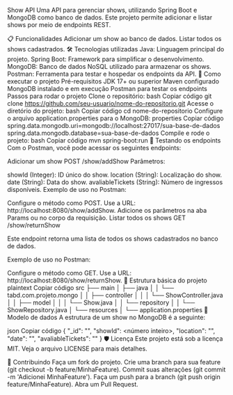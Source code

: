 Show API
Uma API para gerenciar shows, utilizando Spring Boot e MongoDB como banco de dados. Este projeto permite adicionar e listar shows por meio de endpoints REST.

📋 Funcionalidades
Adicionar um show ao banco de dados.
Listar todos os shows cadastrados.
🛠 Tecnologias utilizadas
Java: Linguagem principal do projeto.
Spring Boot: Framework para simplificar o desenvolvimento.
MongoDB: Banco de dados NoSQL utilizado para armazenar os shows.
Postman: Ferramenta para testar e hospedar os endpoints da API.
🚀 Como executar o projeto
Pré-requisitos
JDK 17+ ou superior
Maven configurado
MongoDB instalado e em execução
Postman para testar os endpoints
Passos para rodar o projeto
Clone o repositório:
bash
Copiar código
git clone https://github.com/seu-usuario/nome-do-repositorio.git
Acesse o diretório do projeto:
bash
Copiar código
cd nome-do-repositorio
Configure o arquivo application.properties para o MongoDB:
properties
Copiar código
spring.data.mongodb.uri=mongodb://localhost:27017/sua-base-de-dados
spring.data.mongodb.database=sua-base-de-dados
Compile e rode o projeto:
bash
Copiar código
mvn spring-boot:run
🧪 Testando os endpoints
Com o Postman, você pode acessar os seguintes endpoints:

Adicionar um show
POST /show/addShow
Parâmetros:

showId (Integer): ID único do show.
location (String): Localização do show.
date (String): Data do show.
avaliableTickets (String): Número de ingressos disponíveis.
Exemplo de uso no Postman:

Configure o método como POST.
Use a URL: http://localhost:8080/show/addShow.
Adicione os parâmetros na aba Params ou no corpo da requisição.
Listar todos os shows
GET /show/returnShow

Este endpoint retorna uma lista de todos os shows cadastrados no banco de dados.

Exemplo de uso no Postman:

Configure o método como GET.
Use a URL: http://localhost:8080/show/returnShow.
📝 Estrutura básica do projeto
plaintext
Copiar código
src
├── main
│   ├── java
│   │   └── tabd.com.projeto.mongo
│   │       ├── controller
│   │       │   └── ShowController.java
│   │       ├── model
│   │       │   └── Show.java
│   │       └── repository
│   │           └── ShowRepository.java
│   └── resources
│       └── application.properties
📄 Modelo de dados
A estrutura de um show no MongoDB é a seguinte:

json
Copiar código
{
  "_id": "<ObjectId gerado automaticamente>",
  "showId": <número inteiro>,
  "location": "<string>",
  "date": "<string>",
  "avaliableTickets": "<string>"
}
🛡️ Licença
Este projeto está sob a licença MIT. Veja o arquivo LICENSE para mais detalhes.

🤝 Contribuindo
Faça um fork do projeto.
Crie uma branch para sua feature (git checkout -b feature/MinhaFeature).
Commit suas alterações (git commit -m 'Adicionei MinhaFeature').
Faça um push para a branch (git push origin feature/MinhaFeature).
Abra um Pull Request.
